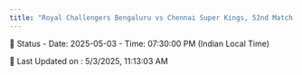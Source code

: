 ```yaml
---
title: "Royal Challengers Bengaluru vs Chennai Super Kings, 52nd Match - Live Cricket Score"
---
```


📑 Status - Date: 2025-05-03 - Time: 07:30:00 PM (Indian Local Time)

📝 Last Updated on : 5/3/2025, 11:13:03 AM  

